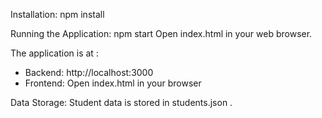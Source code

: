 
Installation: npm install

Running the Application: npm start
Open index.html in your web browser.

The application is at :
- Backend: http://localhost:3000
- Frontend: Open index.html in your browser

Data Storage: Student data is stored in students.json .


